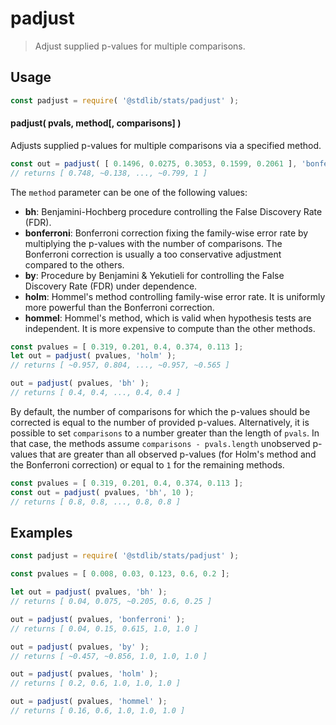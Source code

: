 <!--

@license Apache-2.0

Copyright (c) 2020 The Stdlib Authors.

Licensed under the Apache License, Version 2.0 (the "License");
you may not use this file except in compliance with the License.
You may obtain a copy of the License at

   http://www.apache.org/licenses/LICENSE-2.0

Unless required by applicable law or agreed to in writing, software
distributed under the License is distributed on an "AS IS" BASIS,
WITHOUT WARRANTIES OR CONDITIONS OF ANY KIND, either express or implied.
See the License for the specific language governing permissions and
limitations under the License.

-->

# padjust

> Adjust supplied p-values for multiple comparisons.

<section class="usage">

## Usage

```javascript
const padjust = require( '@stdlib/stats/padjust' );
```

#### padjust( pvals, method\[, comparisons] )

Adjusts supplied p-values for multiple comparisons via a specified method.

```javascript
const out = padjust( [ 0.1496, 0.0275, 0.3053, 0.1599, 0.2061 ], 'bonferroni' );
// returns [ 0.748, ~0.138, ..., ~0.799, 1 ]
```

The `method` parameter can be one of the following values:

-   **bh**: Benjamini-Hochberg procedure controlling the False Discovery Rate (FDR).
-   **bonferroni**: Bonferroni correction fixing the family-wise error rate by multiplying the p-values with the number of comparisons. The Bonferroni correction is usually a too conservative adjustment compared to the others.
-   **by**: Procedure by Benjamini & Yekutieli for controlling the False Discovery Rate (FDR) under dependence.
-   **holm**: Hommel's method controlling family-wise error rate. It is uniformly more powerful than the Bonferroni correction.
-   **hommel**: Hommel's method, which is valid when hypothesis tests are independent. It is more expensive to compute than the other methods.

```javascript
const pvalues = [ 0.319, 0.201, 0.4, 0.374, 0.113 ];
let out = padjust( pvalues, 'holm' );
// returns [ ~0.957, 0.804, ..., ~0.957, ~0.565 ]

out = padjust( pvalues, 'bh' );
// returns [ 0.4, 0.4, ..., 0.4, 0.4 ]
```

By default, the number of comparisons for which the p-values should be
corrected is equal to the number of provided p-values. Alternatively, it is
possible to set `comparisons` to a number greater than the length of
`pvals`. In that case, the methods assume `comparisons - pvals.length`
unobserved p-values that are greater than all observed p-values (for Holm's
method and the Bonferroni correction) or equal to `1` for the remaining methods.

```javascript
const pvalues = [ 0.319, 0.201, 0.4, 0.374, 0.113 ];
const out = padjust( pvalues, 'bh', 10 );
// returns [ 0.8, 0.8, ..., 0.8, 0.8 ]
```

</section>

<!-- /.usage -->

<section class="examples">

## Examples

<!-- eslint no-undef: "error" -->

```javascript
const padjust = require( '@stdlib/stats/padjust' );

const pvalues = [ 0.008, 0.03, 0.123, 0.6, 0.2 ];

let out = padjust( pvalues, 'bh' );
// returns [ 0.04, 0.075, ~0.205, 0.6, 0.25 ]

out = padjust( pvalues, 'bonferroni' );
// returns [ 0.04, 0.15, 0.615, 1.0, 1.0 ]

out = padjust( pvalues, 'by' );
// returns [ ~0.457, ~0.856, 1.0, 1.0, 1.0 ]

out = padjust( pvalues, 'holm' );
// returns [ 0.2, 0.6, 1.0, 1.0, 1.0 ]

out = padjust( pvalues, 'hommel' );
// returns [ 0.16, 0.6, 1.0, 1.0, 1.0 ]
```

</section>

<!-- /.examples -->

<section class="references">

</section>

<!-- /.references -->

<!-- Section for related `stdlib` packages. Do not manually edit this section, as it is automatically populated. -->

<section class="related">

</section>

<!-- /.related -->

<!-- Section for all links. Make sure to keep an empty line after the `section` element and another before the `/section` close. -->

<section class="links">

</section>

<!-- /.links -->
